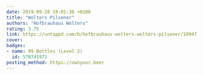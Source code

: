 ```yaml
---
date: 2019-09-28 19:01:36 +0100
title: "Wolters Pilsener"
authors: "Hofbrauhaus Wolters"
rating: 3.75
link: https://untappd.com/b/hofbrauhaus-wolters-wolters-pilsener/10947
cover: 
badges:
- name: 99 Bottles (Level 2)
  id: 570741972
posting_method: https://ownyour.beer
---
```

